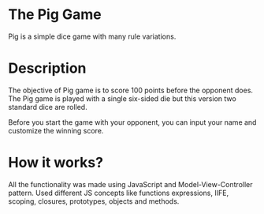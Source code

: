 # The Pig Game
Pig is a simple dice game with many rule variations.

# Description
The objective of Pig game is to score 100 points before the opponent does. The Pig game is played with a single six-sided die but this version two standard dice are rolled.

Before you start the game with your opponent, you can input your name and customize the winning score.

# How it works?
All the functionality was made using JavaScript and Model-View-Controller pattern. Used different JS concepts like functions expressions, IIFE, scoping, closures, prototypes, objects and methods.
